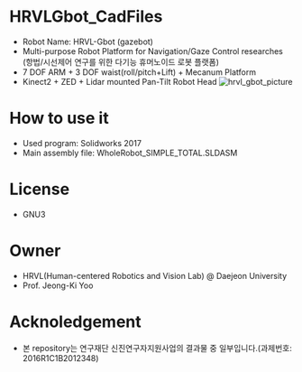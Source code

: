 # HRVLGbot_CadFiles
- Robot Name: HRVL-Gbot (gazebot)
- Multi-purpose Robot Platform for Navigation/Gaze Control researches 
  (항법/시선제어 연구를 위한 다기능 휴머노이드 로봇 플랫폼)
- 7 DOF ARM + 3 DOF waist(roll/pitch+Lift) + Mecanum Platform
- Kinect2 + ZED + Lidar mounted Pan-Tilt Robot Head
![hrvl_gbot_picture](https://user-images.githubusercontent.com/29231446/59944034-bdb4d800-949e-11e9-9137-ae9d8b1f9bb7.png)

# How to use it
- Used program: Solidworks 2017
- Main assembly file: WholeRobot_SIMPLE_TOTAL.SLDASM

# License
- GNU3

# Owner
- HRVL(Human-centered Robotics and Vision Lab) @ Daejeon University
- Prof. Jeong-Ki Yoo

# Acknoledgement
- 본 repository는 연구재단 신진연구자지원사업의 결과물 중 일부입니다.(과제번호: 2016R1C1B2012348)
